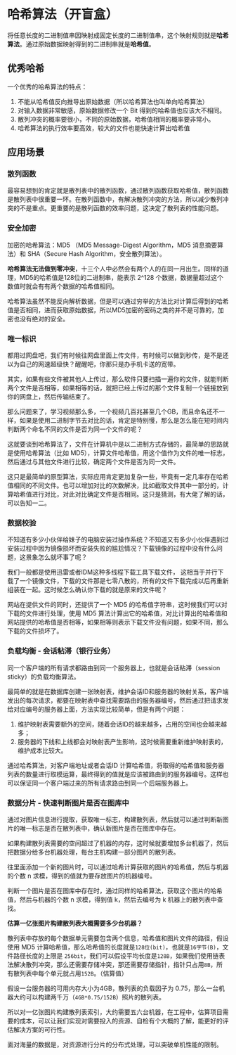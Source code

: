 # 哈希算法（开盲盒）

将任意长度的二进制值串因映射成固定长度的二进制值串，这个映射规则就是**哈希算法**。通过原始数据映射得到的二进制串就是**哈希值**。

## 优秀哈希

一个优秀的哈希算法的特点：

1. 不能从哈希值反向推导出原始数据（所以哈希算法也叫单向哈希算法）
2. 对输入数据非常敏感，原始数据修改一个 Bit 得到的哈希值也应该大不相同。
3. 散列冲突的概率要很小，不同的原始数据，哈希值相同的概率要非常小。
4. 哈希算法的执行效率要高效，较大的文件也能快速计算出哈希值

## 应用场景

### 散列函数

最容易想到的肯定就是散列表中的散列函数，通过散列函数获取哈希值，散列函数是散列表中很重要一环。在散列函数中，有解决散列冲突的方法，所以减少散列冲突的不是重点。更重要的是散列函数的效率问题，这决定了散列表的性能问题。

### 安全加密

加密的哈希算法：MD5 （MD5 Message-Digest Algorithm，MD5 消息摘要算法）和 SHA（Secure Hash Algorithm，安全散列算法）。

**哈希算法无法做到零冲突**，十三个人中必然会有两个人的在同一月出生。同样的道理，MD5的哈希值是128位的二进制串，能表示 2^128 个数据，数据量超过这个数值时就会有有两个数据的哈希值相同。

哈希算法虽然不能反向解析数据，但是可以通过穷举的方法比对计算后得到的哈希值是否相同，进而获取原始数据，所以MD5加密的密码之类的并不是可靠的，加密也没有绝对的安全。

### 唯一标识

都用过网盘吧，我们有时候往网盘里面上传文件，有时候可以做到秒传，是不是还以为自己的网速超级快？醒醒吧，你那只是办手机卡送的宽带。

其实，如果有些文件被其他人上传过，那么软件只要扫描一遍你的文件，就能判断两个文件是否相等，如果相等的话，就把已经上传过的那个文件复制一个链接放到你的网盘上，然后传输结束了。

那么问题来了，学习视频那么多，一个视频几百兆甚至几个GB，而且命名还不一样，如果是使用二进制字节去对比的话，肯定是特别慢，那么是怎么能在短时间内判断两个命名不同的文件是否为同一个文件的呢？

这就要谈到哈希算法了，文件在计算机中是以二进制方式存储的，最简单的思路就是使用哈希算法（比如 MD5），计算文件哈希值，用这个值作为文件的唯一标志，然后通过与其他文件进行比较，确定两个文件是否为同一文件。

这只是最简单的原型算法，实际应用肯定更加复杂一些，毕竟有一定几率存在哈希值相同的不同文件。也可以增加对比的次数解决，比如截取文件其中一部分的，计算哈希值进行对比，对此对比确定文件是否相同。这只是猜测，有大佬了解的话，可以告知一二。

### 数据校验

不知道有多少小伙伴给妹子的电脑安装过操作系统？不知道又有多少小伙伴遇到过安装过程中因为镜像损坏而安装失败的尴尬情况？下载镜像的过程中没有什么问题，这景象怎么就坏事了呢？

我们一般都是使用迅雷或者IDM这种多线程下载工具下载文件， 这相当于并行下载了一个镜像文件，下载的文件那是七零八散的，所有的文件下载完成以后再重新组装在一起。这时候怎么确认你下载的就是原来的文件呢？

网站在提供文件的同时，还提供了一个 MD5 的哈希值字符串，这时候我们可以对下载的文件进行处理，使用 MD5 算法计算出它的哈希值，对比计算出的哈希值和网站提供的哈希值是否相等，如果相等则表示下载文件没有问题，如果不同，那么下载的文件损坏了。

### 负载均衡 - 会话粘滞（银行业务）

同一个客户端的所有请求都路由到同一个服务器上，也就是会话粘滞（session sticky）的负载均衡算法。

最简单的就是在数据库创建一张映射表，维护会话ID和服务器的映射关系，客户端发出的每次请求，都要在映射表中查找需要路由的服务器编号，然后通过把请求发给对应编号的服务器上面，方法实现比较简单，但是有两个问题：

1. 维护映射表需要额外的空间，随着会话ID的越来越多，占用的空间也会越来越多；
2. 服务器的下线和上线都会对映射表产生影响，这时候需要重新维护映射表的，维护成本比较大。

通过哈希算法，对客户端地址或者会话ID 计算哈希值，将取得的哈希值和服务器列表的数量进行取模运算，最终得到的值就是应该被路由到的服务器编号。这样也可以保证同一个客户端过来的所有请求路由到同一个后端服务器上。

### 数据分片 - 快速判断图片是否在图库中

通过对图片信息进行提取，获取唯一标志，构建散列表，然后就可以通过判断新图片的唯一标志是否在散列表中，确认新图片是否在图库中存在。

如果构建散列表需要的空间超过了机器的内存，这时候就要增加多台机器了，然后把数据分给多台机器处理，每台主机构建一部分图片的散列表。

往里面添加一个新的图片时，可以通过哈希计算获取的图片的哈希值，然后与机器的个数 n 求模，得到的值就为要存放图片的机器编号。

判断一个图片是否在图库中存在时，通过同样的哈希算法，获取这个图片的哈希值，然后与机器的个数 n 求模，得到值 k，然后去编号为 k 机器上的散列表中查找。

**估算一亿张图片构建散列表大概需要多少台机器？**

散列表中存放的每个数据单元需要包含两个信息，哈希值和图片文件的路径，假设使用 MD5 计算哈希值，那么哈希值的长度就是`128位(bit)`，也就是`16字节(B)`，文件路径长度的上限是 `256bit`，我们可以假设平均长度是`128B`，如果我们使用链表法解决散列冲突，那么还需要存储冲突，那还需要存储指针，指针只占用`8B`，所有散列表中每个单元就占用`152B`。（估算值）

假设一台服务器的可用内存大小为4GB，散列表的负载因子为 0.75，那么一台机器大约可以构建两千万（`4GB*0.75/152B`）照片的散列表。

所以对一亿张图片构建散列表索引，大约需要五六台机器，在工程中，估算项目需要的成本，可以让我们实现对需要投入的资源、自检有个大概的了解，能更好的评估解决方案的可行性。

面对海量的数据是，对资源进行分片的分布式处理，可以突破单机性能的限制。